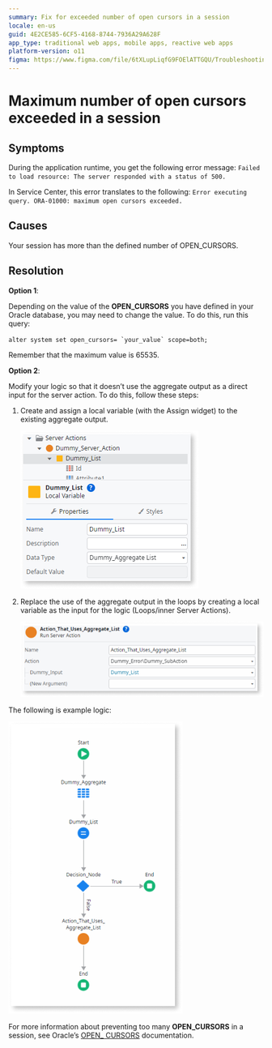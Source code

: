 ```yaml
---
summary: Fix for exceeded number of open cursors in a session
locale: en-us
guid: 4E2CE585-6CF5-4168-8744-7936A29A628F
app_type: traditional web apps, mobile apps, reactive web apps
platform-version: o11
figma: https://www.figma.com/file/6tXLupLiqfG9FOElATTGQU/Troubleshooting?node-id=2784:4339
---
```


# Maximum number of open cursors exceeded in a session

## Symptoms

During the application runtime, you get the following error message: ``Failed to load resource: The server responded with a status of 500.``

In Service Center, this error translates to the following: ``Error executing query. ORA-01000: maximum open cursors exceeded.``

## Causes

Your session has more than the defined number of OPEN_CURSORS.

## Resolution

**Option 1**: 

Depending on the value of the **OPEN_CURSORS** you have defined in your Oracle database, you may need to change the value. To do this, run this query:

``alter system set open_cursors= `your_value` scope=both;``

Remember that the maximum value is 65535.

**Option 2**: 

Modify your logic so that it doesn’t use the aggregate output as a direct input for the server action. To do this, follow these steps: 

1. Create and assign a local variable (with the Assign widget) to the existing aggregate output. 

    ![Screenshot showing the process of creating and assigning a local variable in a development environment.](images/create-local-variable-ss.png "Creating a Local Variable in the Development Environment")

1. Replace the use of the aggregate output in the loops by creating a local variable as the input for the logic (Loops/inner Server Actions).

    ![Screenshot illustrating how to replace the use of aggregate output with a local variable in server action logic.](images/replace-aggregate-ss.png "Replacing Aggregate Output with Local Variable")

The following is example logic:

![Flowchart screenshot depicting an example logic flow with a decision node and actions using a local variable.](images/example-logic-ss.png "Example Logic Flow")

For more information about preventing too many **OPEN_CURSORS** in a session, see Oracle’s [OPEN_ CURSORS](https://docs.oracle.com/en/database/oracle/oracle-database/19/refrn/OPEN_CURSORS.html#GUID-FAFD1247-06E5-4E64-917F-AEBD4703CF40) documentation.
 